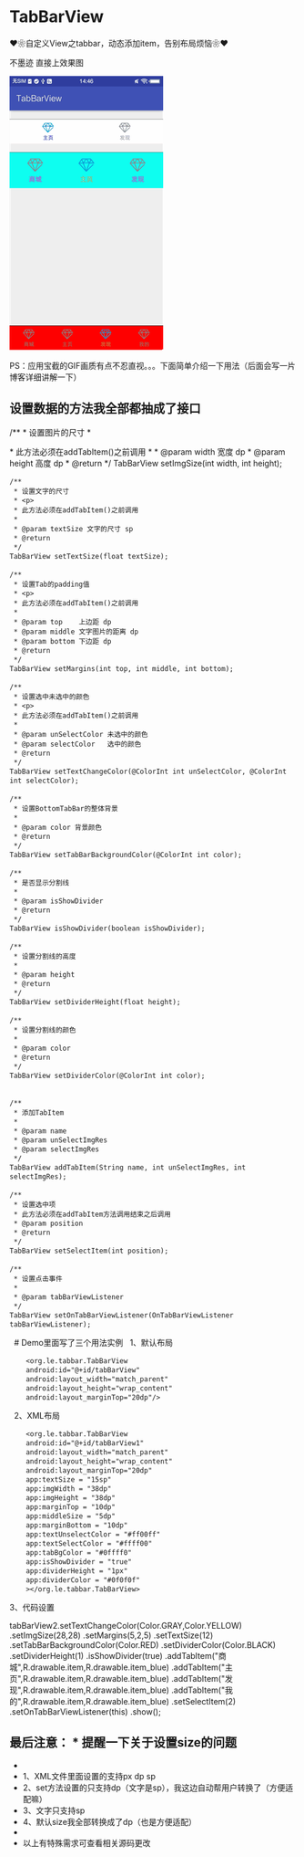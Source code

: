 # TabBarView
❤❀自定义View之tabbar，动态添加item，告别布局烦恼❀❤

不墨迹 直接上效果图

![image](https://github.com/Android-xiaole/TabBarView/blob/master/tabbarview.gif)

PS：应用宝截的GIF画质有点不忍直视。。。下面简单介绍一下用法（后面会写一片博客详细讲解一下）

## 设置数据的方法我全部都抽成了接口
/**
     * 设置图片的尺寸
     * <p>
     * 此方法必须在addTabItem()之前调用
     *
     * @param width  宽度 dp
     * @param height 高度 dp
     * @return
     */
    TabBarView setImgSize(int width, int height);

    /**
     * 设置文字的尺寸
     * <p>
     * 此方法必须在addTabItem()之前调用
     *
     * @param textSize 文字的尺寸 sp
     * @return
     */
    TabBarView setTextSize(float textSize);

    /**
     * 设置Tab的padding值
     * <p>
     * 此方法必须在addTabItem()之前调用
     *
     * @param top    上边距 dp
     * @param middle 文字图片的距离 dp
     * @param bottom 下边距 dp
     * @return
     */
    TabBarView setMargins(int top, int middle, int bottom);

    /**
     * 设置选中未选中的颜色
     * <p>
     * 此方法必须在addTabItem()之前调用
     *
     * @param unSelectColor 未选中的颜色
     * @param selectColor   选中的颜色
     * @return
     */
    TabBarView setTextChangeColor(@ColorInt int unSelectColor, @ColorInt int selectColor);

    /**
     * 设置BottomTabBar的整体背景
     *
     * @param color 背景颜色
     * @return
     */
    TabBarView setTabBarBackgroundColor(@ColorInt int color);

    /**
     * 是否显示分割线
     *
     * @param isShowDivider
     * @return
     */
    TabBarView isShowDivider(boolean isShowDivider);

    /**
     * 设置分割线的高度
     *
     * @param height
     * @return
     */
    TabBarView setDividerHeight(float height);

    /**
     * 设置分割线的颜色
     *
     * @param color
     * @return
     */
    TabBarView setDividerColor(@ColorInt int color);


    /**
     * 添加TabItem
     *
     * @param name
     * @param unSelectImgRes
     * @param selectImgRes
     */
    TabBarView addTabItem(String name, int unSelectImgRes, int selectImgRes);

    /**
     * 设置选中项
     * 此方法必须在addTabItem方法调用结束之后调用
     * @param position
     * @return
     */
    TabBarView setSelectItem(int position);

    /**
     * 设置点击事件
     *
     * @param tabBarViewListener
     */
    TabBarView setOnTabBarViewListener(OnTabBarViewListener tabBarViewListener);
    
   # Demo里面写了三个用法实例
   1、默认布局 
   
        <org.le.tabbar.TabBarView
        android:id="@+id/tabBarView"
        android:layout_width="match_parent"
        android:layout_height="wrap_content"
        android:layout_marginTop="20dp"/>
        
   2、XML布局
   
        <org.le.tabbar.TabBarView
        android:id="@+id/tabBarView1"
        android:layout_width="match_parent"
        android:layout_height="wrap_content"
        android:layout_marginTop="20dp"
        app:textSize = "15sp"
        app:imgWidth = "38dp"
        app:imgHeight = "38dp"
        app:marginTop = "10dp"
        app:middleSize = "5dp"
        app:marginBottom = "10dp"
        app:textUnselectColor = "#ff00ff"
        app:textSelectColor = "#ffff00"
        app:tabBgColor = "#0ffff0"
        app:isShowDivider = "true"
        app:dividerHeight = "1px"
        app:dividerColor = "#0f0f0f"
        ></org.le.tabbar.TabBarView>
        
  3、代码设置
  
  tabBarView2.setTextChangeColor(Color.GRAY,Color.YELLOW)
                .setImgSize(28,28)
                .setMargins(5,2,5)
                .setTextSize(12)
                .setTabBarBackgroundColor(Color.RED)
                .setDividerColor(Color.BLACK)
                .setDividerHeight(1)
                .isShowDivider(true)
                .addTabItem("商城",R.drawable.item,R.drawable.item_blue)
                .addTabItem("主页",R.drawable.item,R.drawable.item_blue)
                .addTabItem("发现",R.drawable.item,R.drawable.item_blue)
                .addTabItem("我的",R.drawable.item,R.drawable.item_blue)
                .setSelectItem(2)
                .setOnTabBarViewListener(this)
                .show();
                
## 最后注意： * 提醒一下关于设置size的问题
 *
 * 1、XML文件里面设置的支持px dp sp
 * 2、set方法设置的只支持dp（文字是sp），我这边自动帮用户转换了（方便适配嘛）
 * 3、文字只支持sp
 * 4、默认size我全部转换成了dp（也是方便适配）
 *
 * 以上有特殊需求可查看相关源码更改
